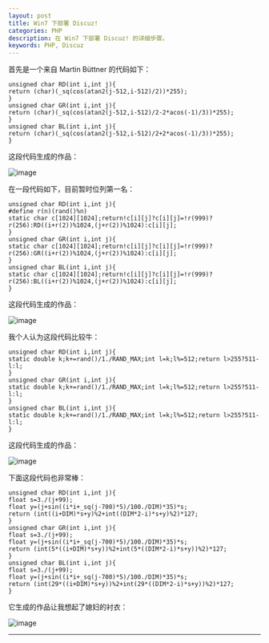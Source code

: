 ```yaml
---
layout: post
title: Win7 下部署 Discuz!
categories: PHP
description: 在 Win7 下部署 Discuz! 的详细步骤。
keywords: PHP, Discuz
---
```


首先是一个来自 Martin Büttner 的代码如下：

```
unsigned char RD(int i,int j){
return (char)(_sq(cos(atan2(j-512,i-512)/2))*255);
}
unsigned char GR(int i,int j){
return (char)(_sq(cos(atan2(j-512,i-512)/2-2*acos(-1)/3))*255);
}
unsigned char BL(int i,int j){
return (char)(_sq(cos(atan2(j-512,i-512)/2+2*acos(-1)/3))*255);
}
```

这段代码生成的作品：

![image](https://github.com/weakchen007/aiwv.github.io/assets/58799395/6fd0be8c-f827-4378-9aaa-836a3604694c)


在一段代码如下，目前暂时位列第一名：

```
unsigned char RD(int i,int j){
#define r(n)(rand()%n)
static char c[1024][1024];return!c[i][j]?c[i][j]=!r(999)?r(256):RD((i+r(2))%1024,(j+r(2))%1024):c[i][j];
}
unsigned char GR(int i,int j){
static char c[1024][1024];return!c[i][j]?c[i][j]=!r(999)?r(256):GR((i+r(2))%1024,(j+r(2))%1024):c[i][j];
}
unsigned char BL(int i,int j){
static char c[1024][1024];return!c[i][j]?c[i][j]=!r(999)?r(256):BL((i+r(2))%1024,(j+r(2))%1024):c[i][j];
}
```

这段代码生成的作品：

![image](https://github.com/weakchen007/aiwv.github.io/assets/58799395/2586f160-0749-479f-8d1b-79eab0e4f853)


我个人认为这段代码比较牛：

```
unsigned char RD(int i,int j){
static double k;k+=rand()/1./RAND_MAX;int l=k;l%=512;return l>255?511-l:l;
}
unsigned char GR(int i,int j){
static double k;k+=rand()/1./RAND_MAX;int l=k;l%=512;return l>255?511-l:l;
}
unsigned char BL(int i,int j){
static double k;k+=rand()/1./RAND_MAX;int l=k;l%=512;return l>255?511-l:l;
}
```

这段代码生成的作品：

![image](https://github.com/weakchen007/aiwv.github.io/assets/58799395/2e71bcc7-7052-4628-be34-7554d83699b4)

下面这段代码也非常棒：

```
unsigned char RD(int i,int j){
float s=3./(j+99);
float y=(j+sin((i*i+_sq(j-700)*5)/100./DIM)*35)*s;
return (int((i+DIM)*s+y)%2+int((DIM*2-i)*s+y)%2)*127;
}
unsigned char GR(int i,int j){
float s=3./(j+99);
float y=(j+sin((i*i+_sq(j-700)*5)/100./DIM)*35)*s;
return (int(5*((i+DIM)*s+y))%2+int(5*((DIM*2-i)*s+y))%2)*127;
}
unsigned char BL(int i,int j){
float s=3./(j+99);
float y=(j+sin((i*i+_sq(j-700)*5)/100./DIM)*35)*s;
return (int(29*((i+DIM)*s+y))%2+int(29*((DIM*2-i)*s+y))%2)*127;
}
```

它生成的作品让我想起了媳妇的衬衣：

![image](https://github.com/weakchen007/aiwv.github.io/assets/58799395/0cd8ad25-90ac-4c76-b157-e975290d456c)


--------





